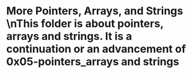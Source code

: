 # More Pointers, Arrays, and Strings \nThis folder is about pointers, arrays and strings. It is a continuation or an advancement of 0x05-pointers_arrays and strings
